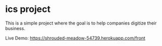 # ics project

This is a simple project where the goal is to help companies digitize their business.

Live Demo: https://shrouded-meadow-54739.herokuapp.com/front
